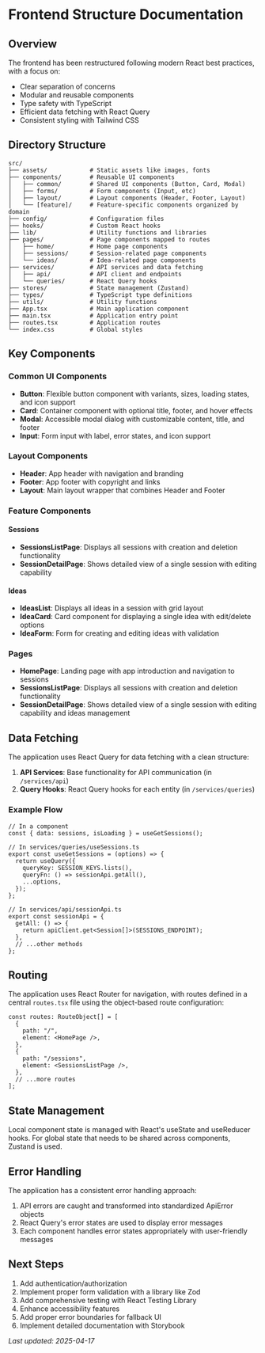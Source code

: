 # Frontend Structure Documentation

## Overview

The frontend has been restructured following modern React best practices, with a focus on:

- Clear separation of concerns
- Modular and reusable components
- Type safety with TypeScript
- Efficient data fetching with React Query
- Consistent styling with Tailwind CSS

## Directory Structure

```
src/
├── assets/            # Static assets like images, fonts
├── components/        # Reusable UI components
│   ├── common/        # Shared UI components (Button, Card, Modal)
│   ├── forms/         # Form components (Input, etc)
│   ├── layout/        # Layout components (Header, Footer, Layout)
│   └── [feature]/     # Feature-specific components organized by domain
├── config/            # Configuration files
├── hooks/             # Custom React hooks
├── lib/               # Utility functions and libraries
├── pages/             # Page components mapped to routes
│   ├── home/          # Home page components
│   ├── sessions/      # Session-related page components
│   └── ideas/         # Idea-related page components
├── services/          # API services and data fetching
│   ├── api/           # API client and endpoints
│   └── queries/       # React Query hooks
├── stores/            # State management (Zustand)
├── types/             # TypeScript type definitions
├── utils/             # Utility functions
├── App.tsx            # Main application component
├── main.tsx           # Application entry point
├── routes.tsx         # Application routes
└── index.css          # Global styles
```

## Key Components

### Common UI Components

- **Button**: Flexible button component with variants, sizes, loading states, and icon support
- **Card**: Container component with optional title, footer, and hover effects
- **Modal**: Accessible modal dialog with customizable content, title, and footer
- **Input**: Form input with label, error states, and icon support

### Layout Components

- **Header**: App header with navigation and branding
- **Footer**: App footer with copyright and links
- **Layout**: Main layout wrapper that combines Header and Footer

### Feature Components

#### Sessions

- **SessionsListPage**: Displays all sessions with creation and deletion functionality
- **SessionDetailPage**: Shows detailed view of a single session with editing capability

#### Ideas

- **IdeasList**: Displays all ideas in a session with grid layout
- **IdeaCard**: Card component for displaying a single idea with edit/delete options
- **IdeaForm**: Form for creating and editing ideas with validation

### Pages

- **HomePage**: Landing page with app introduction and navigation to sessions
- **SessionsListPage**: Displays all sessions with creation and deletion functionality
- **SessionDetailPage**: Shows detailed view of a single session with editing capability and ideas management

## Data Fetching

The application uses React Query for data fetching with a clean structure:

1. **API Services**: Base functionality for API communication (in `/services/api`)
2. **Query Hooks**: React Query hooks for each entity (in `/services/queries`)

### Example Flow

```tsx
// In a component
const { data: sessions, isLoading } = useGetSessions();

// In services/queries/useSessions.ts
export const useGetSessions = (options) => {
  return useQuery({
    queryKey: SESSION_KEYS.lists(),
    queryFn: () => sessionApi.getAll(),
    ...options,
  });
};

// In services/api/sessionApi.ts
export const sessionApi = {
  getAll: () => {
    return apiClient.get<Session[]>(SESSIONS_ENDPOINT);
  },
  // ...other methods
};
```

## Routing

The application uses React Router for navigation, with routes defined in a central `routes.tsx` file using the object-based route configuration:

```tsx
const routes: RouteObject[] = [
  {
    path: "/",
    element: <HomePage />,
  },
  {
    path: "/sessions",
    element: <SessionsListPage />,
  },
  // ...more routes
];
```

## State Management

Local component state is managed with React's useState and useReducer hooks. For global state that needs to be shared across components, Zustand is used.

## Error Handling

The application has a consistent error handling approach:

1. API errors are caught and transformed into standardized ApiError objects
2. React Query's error states are used to display error messages
3. Each component handles error states appropriately with user-friendly messages

## Next Steps

1. Add authentication/authorization
2. Implement proper form validation with a library like Zod
3. Add comprehensive testing with React Testing Library
4. Enhance accessibility features
5. Add proper error boundaries for fallback UI
6. Implement detailed documentation with Storybook

_Last updated: 2025-04-17_
